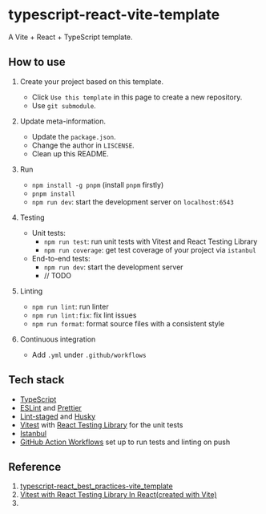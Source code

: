 # typescript-react-vite-template

A Vite + React + TypeScript template.

## How to use

1. Create your project based on this template.

   - Click `Use this template` in this page to create a new repository.
   - Use `git submodule`.

2. Update meta-information.

   - Update the `package.json`.
   - Change the author in `LISCENSE`.
   - Clean up this README.

3. Run

   - `npm install -g pnpm` (install `pnpm` firstly)
   - `pnpm install`
   - `npm run dev`: start the development server on `localhost:6543`

4. Testing

   - Unit tests:
     - `npm run test`: run unit tests with Vitest and React Testing Library
     - `npm run coverage`: get test coverage of your project via `istanbul`
   - End-to-end tests:
     - `npm run dev`: start the development server
     - // TODO

5. Linting

   - `npm run lint`: run linter
   - `npm run lint:fix`: fix lint issues
   - `npm run format`: format source files with a consistent style

6. Continuous integration
   - Add `.yml` under `.github/workflows`

## Tech stack

- [TypeScript](https://www.typescriptlang.org)
- [ESLint](https://eslint.org) and [Prettier](https://prettier.io)
- [Lint-staged](https://github.com/lint-staged/lint-staged) and [Husky](https://typicode.github.io/husky/)
- [Vitest](https://vitest.dev/) with [React Testing Library](https://testing-library.com/docs/react-testing-library/intro) for the unit tests
- [Istanbul](https://istanbul.js.org/)
- [GitHub Action Workflows](https://github.com/features/actions) set up to run tests and linting on push

## Reference

1. [typescript-react_best_practices-vite_template](https://github.com/CodelyTV/typescript-react_best_practices-vite_template)
2. [Vitest with React Testing Library In React(created with Vite)](https://victorbruce82.medium.com/vitest-with-react-testing-library-in-react-created-with-vite-3552f0a9a19a)
3. 